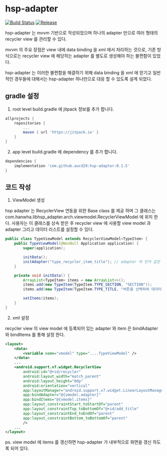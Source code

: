 
# hsp-adapter
[![Build Status](https://travis-ci.org/aucd29/hsp-adapter.svg?branch=master)](https://travis-ci.org/aucd29/hsp-adapter)
[![Release](https://jitpack.io/v/aucd29/hsp-adapter.svg)](https://jitpack.io/#aucd29/hsp-adapter)

hsp-adapter 는 mvvm 기반으로 작성되었으며 하나의 adapter 만으로 여러 형태의 recycler view 를 관리할 수 있다.

mvvm 의 주요 장점은 view 내에 data binding 을 xml 에서 처리하는 것으로, 기존 방식으로는 recycler view 에 해당하는
adapter 를 별도로 생성해야 하는 불편함이 있었다.

hsp-adapter 는 이러한 불편함을 해결하기 위해 data binding 을 xml 에 맏기고 일반적인 경우들에 대해서는 hsp-adapter 하나만으로 대응 할 수 있도록 설계 되었다.


## gradle 설정
1. root level build.gradle 에 jitpack 정보를 추가 합니다.
```groovy
allprojects {
	repositories {
		...
		maven { url 'https://jitpack.io' }
	}
}
```
2. app level build.gradle 에 dependency 를 추가 합니다.
```groovy
dependencies {
	implementation 'com.github.aucd29:hsp-adapter:0.1.5'
}
```

## 코드 작성

1. ViewModel 생성

hsp adapter 는 RecyclerView 연동을 위한 Base class 를 제공 하며 그 클래스는 com.hanwha.libhsp_adapter.arch.viewmodel.RecyclerViewModel 에 위치 한다.
사용자는 이 클래스를 상속 받은 후 recycler view 에 사용할 view model 과 adapter 그리고 데이터 리스트를 설정할 수 있다.
```java
public class TypeViewModel extends RecyclerViewModel<TypeItem> {
    public TypeViewModel(@NonNull Application application) {
        super(application);

        initData();
        initAdapter("type_recycler_item_title"); // adapter 의 인자 값은 recycler view 의 row 에 해당하는 xml 파일명을 전달하면 된다.
    }

    private void initData() {
        ArrayList<TypeItem> items = new ArrayList<>();
        items.add(new TypeItem(TypeItem.TYPE_SECTION, "SECTION"));
        items.add(new TypeItem(TypeItem.TYPE_TITLE, "버튼을 선택하여 데이터를 추가하세요"));

        setItems(items);
    }
}
```

2. xml 설정

recycler view 의 view model 에 등록되어 있는 adapter 와 item 은 bindAdapter 와 bindItems 를 통해 설정 한다.
```xml
<layout>
	<data>
		<variable name="vmodel" type="....TypeViewModel" />
	</data>
	...
	<android.support.v7.widget.RecyclerView
	    android:id="@+id/recycler"
	    android:layout_width="match_parent"
	    android:layout_height="0dp"
	    android:orientation="vertical"
	    app:layoutManager="android.support.v7.widget.LinearLayoutManager"
	    app:bindAdapter="@{vmodel.adapter}"
	    app:bindItems="@{vmodel.items}"
	    app:layout_constraintStart_toStartOf="parent"
	    app:layout_constraintTop_toBottomOf="@+id/add_title"
	    app:layout_constraintEnd_toEndOf="parent"
	    app:layout_constraintBottom_toBottomOf="parent"
	    />
    ...
</layout>
```


ps. view model 에 items 를 갱신하면 hsp-adapter 가 내부적으로 화면을 갱신 하도록  되어 있다.
